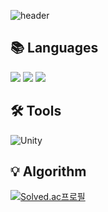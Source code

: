 
<!--
**cowkjw/cowkjw** is a ✨ _special_ ✨ repository because its `README.md` (this file) appears on your GitHub profile.

Here are some ideas to get you started:

- 🔭 I’m currently working on ...
- 🌱 I’m currently learning ...
- 👯 I’m looking to collaborate on ...
- 🤔 I’m looking for help with ...
- 💬 Ask me about ...
- 📫 How to reach me: ...
- 😄 Pronouns: ...
- ⚡ Fun fact: ...
-->


![header](https://capsule-render.vercel.app/api?type=waving&&color=gradient&customColorList=0,1,3,4,6,10,12,14,15,17,18,21,24,26,27,28&height=200&section=header&text=JangWon%20Kim&%20render&fontSize=60)

## 📚 Languages  
<img src="https://img.shields.io/badge/C-A8B9CC?style=flat-square&logo=C&logoColor=white"/>  <img src="https://img.shields.io/badge/C++-00599C?style=flat-square&logo=C%2B%2B&logoColor=white"/> <img src="https://img.shields.io/badge/C%23-239120?style=flat-square&logo=C Sharp&logoColor=white"/> 

## 🛠 Tools 
<img alt='Unity' src="https://img.shields.io/badge/Unity-ffffff?style=flat-square&logo=Unity&logoColor=black"/>

## 💡 Algorithm 
[![Solved.ac프로필](http://mazassumnida.wtf/api/v2/generate_badge?boj=cowkjw)](https://solved.ac/cowkjw)


<!-- 
![Footer](https://capsule-render.vercel.app/api?type=waving&color=auto&height=200&section=footer&fontSize=100) -->
